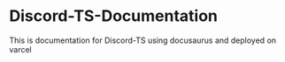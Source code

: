 # Discord-TS-Documentation
This is documentation for Discord-TS using docusaurus and deployed on varcel
